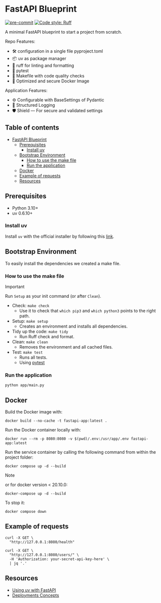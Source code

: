 # FastAPI Blueprint

[![pre-commit](https://img.shields.io/badge/pre--commit-enabled-brightgreen?logo=pre-commit)](https://github.com/pre-commit/pre-commit)
[![Code style: Ruff](https://img.shields.io/endpoint?url=https://raw.githubusercontent.com/astral-sh/ruff/main/assets/badge/v2.json)](https://github.com/astral-sh/ruff)

A minimal FastAPI blueprint to start a project from scratch.

Repo Features:
 - 🛠️ configuration in a single file pyproject.toml
 - 📦 uv as package manager
 - 💅 ruff for linting and formatting
 - 🧪 pytest
 - 🧹 Makefile with code quality checks
 - 🐳 Optimized and secure Docker Image

Application Features:
 - ⚙️ Configurable with BaseSettings of Pydantic
 - 📄 Structured Logging
 - 🛡️ Shield — For secure and validated settings

## Table of contents

- [FastAPI Blueprint](#fastapi-blueprint)
  - [Prerequisites](#prerequisites)
    - [Install uv](#install-uv)
  - [Bootstrap Environment](#bootstrap-environment)
    - [How to use the make file](#how-to-use-the-make-file)
    - [Run the application](#run-the-application)
  - [Docker](#docker)
  - [Example of requests](#example-of-requests)
  - [Resources](#resources)

## Prerequisites

* Python 3.10+
* uv 0.6.10+

### Install uv

Install `uv` with the official installer by following
this [link](https://docs.astral.sh/uv/getting-started/installation/).

## Bootstrap Environment

To easily install the dependencies we created a make file.

### How to use the make file

> [!IMPORTANT]
> Run `Setup` as your init command (or after `Clean`).

* Check: ```make check```
    * Use it to check that `which pip3` and `which python3` points to the right path.
* Setup: ```make setup```
    * Creates an environment and installs all dependencies.
* Tidy up the code: ```make tidy```
    * Run Ruff check and format.
* Clean: ```make clean```
    * Removes the environment and all cached files.
* Test: ```make test```
    * Runs all tests.
    * Using [pytest](https://pypi.org/project/pytest/)

### Run the application

```shell
python app/main.py
```

## Docker

Build the Docker image with:
```
docker build --no-cache -t fastapi-app:latest .
```

Run the Docker container locally with:
```
docker run --rm -p 8080:8080 -v $(pwd)/.env:/usr/app/.env fastapi-app:latest
```

Run the service container by calling the following command from within the project folder:
```commandline
docker compose up -d --build
```
> [!NOTE]
> or for docker version < 20.10.0:
```commandline
docker-compose up -d --build
```

To stop it:
```commandline
docker compose down
```

## Example of requests

```shell
curl -X GET \
  "http://127.0.0.1:8080/health"
```

```shell
curl -X GET \
  "http://127.0.0.1:8080/users/" \
  -H 'Authorization: your-secret-api-key-here' \
  | jq '.'
```

## Resources
- [Using uv with FastAPI](https://docs.astral.sh/uv/guides/integration/fastapi/#using-uv-with-fastapi)
- [Deployments Concepts](https://fastapi.tiangolo.com/deployment/concepts/)

